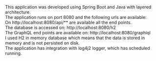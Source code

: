 This application was developed using Spring Boot and Java with layered architecture.\
The application runs on port 8080 and the following urls are available:\
On http://localhost:8080/api/** are available all the end points. \
The database is accessed on: http://localhost:8080/h2 \
The GraphQL end points are available on:
http://localhost:8080/graphiql \
I used H2 in memory database which means that the data is stored in memory and is not persisted on disk.\
The application has integration with log4j2 logger, which has scheduled running.
